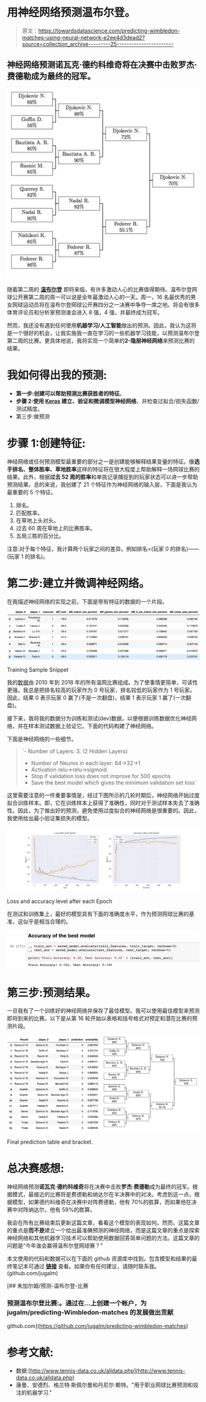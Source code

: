 # 用神经网络预测温布尔登。

> 原文：<https://towardsdatascience.com/predicting-wimbledon-matches-using-neural-network-e2ee4d3dead2?source=collection_archive---------25----------------------->

## 神经网络预测**诺瓦克·德约科维奇**将在决赛中击败**罗杰·费德勒**成为最终的冠军。

![](img/eeecd48da7c6372d858414b0244bf1e9.png)

随着第二周的 [**温布尔登**](https://www.wimbledon.com/) 即将来临，有许多激动人心的比赛值得期待。温布尔登网球公开赛第二周的周一可以说是全年最激动人心的一天。周一，16 名最优秀的男女网球运动员将在温布尔登网球公开赛四分之一决赛中争夺一席之地。将会有很多体育评论员和分析家预测谁会进入 8 强，4 强，并最终成为冠军。

然而，我还没有遇到任何使用**机器学习/人工智能**做出的预测。因此，我认为这将是一个很好的机会，让我实施我一直在学习的一些机器学习技能，以预测温布尔登第二周的比赛。更具体地说，我将实现一个简单的**2-隐层神经网络**来预测比赛的结果。

# **我如何得出我的预测:**

*   **第一步:创建可以帮助预测比赛获胜者的特征**。
*   **步骤 2:使用 [Keras](https://keras.io/) 建立、验证和微调模型神经网络**，并检查过拟合/损失函数/测试精度。
*   第三步:做预测

# 步骤 1:创建特征:

神经网络或任何预测模型最重要的部分之一是创建能够解释结果变量的特征。像**选手排名、整体胜率、草地胜率**这样的特征将在很大程度上帮助解释一场网球比赛的结果。此外，根据**过去 52 周的胜率**和单挑记录捕捉到的玩家状态可以进一步帮助预测结果。总的来说，我创建了 21 个特征作为神经网络的输入层，下面是我认为最重要的 5 个特征。

1.  排名。
2.  匹配胜率。
3.  在草地上头对头。
4.  过去 60 周在草地上的比赛胜率。
5.  五局三胜的百分比。

注意:对于每个特征，我计算两个玩家之间的差异。例如排名=(玩家 0 的排名)——(玩家 1 的排名)。

# 第二步:建立并微调神经网络。

在我描述神经网络的实现之前，下面是带有特征的数据的一个片段。

![](img/71a92b9a8d1f6fcafe5122c7413cb836.png)

Training Sample Snippet

我的[数据](http://www.tennis-data.co.uk/alldata.php)由 2010 年到 2018 年的所有温网比赛组成。为了使事情更简单，可读性更强，我总是把排名较高的玩家作为 0 号玩家，排名较低的玩家作为 1 号玩家。因此，结果 0 表示玩家 0 赢了(不是一次翻盘)，结果 1 表示玩家 1 赢了(一次翻盘)。

接下来，我将我的数据分为训练和测试(dev)数据，以便根据训练数据优化神经网络，并在样本测试数据上验证它。下面的代码构建了神经网络。

下面是神经网络的一些细节。

> `- Number of Layers: 3\. (2 Hidden Layers)
> - Number of Neuros in each layer: 64->32->1
> - Activation relu->relu->sigmoid
> - Stop if validation loss does not improve for 500 epochs
> - Save the best model which gives the minimum validation set loss`

这里需要注意的一件重要事情是，经过下图所示的几轮时期后，神经网络开始过度拟合训练样本。即，它在训练样本上获得了准确性，同时对于测试样本失去了准确性。因此，为了做出好的预测，避免使用过度拟合的神经网络是很重要的。因此，我使用给出最小验证集损失的模型。

![](img/78df993f646e5faf7831f9b7ffc4c018.png)

Loss and accuracy level after each Epoch

在测试和训练集上，最好的模型具有下面的准确度水平，作为预测网球比赛的基准，这似乎是相当合理的。

![](img/b68e8403d19930797d8f890906c058a4.png)

# 第三步:预测结果。

一旦我有了一个训练好的神经网络并保存了最佳模型。我可以使用最佳模型来预测即将到来的比赛。以下是从第 16 轮开始以表格和括号格式对预定和潜在比赛的预测片段。

![](img/38800b67c6193d00fb6edf63e767b293.png)

Final prediction table and bracket.

# **总决赛感想:**

神经网络预测**诺瓦克·德约科维奇**将在决赛中击败**罗杰·费德勒**成为最终的冠军。根据模式，最接近的比赛将是费德勒和纳达尔在半决赛中的对决。考虑到这一点，根据模型，如果德约科维奇在决赛中对阵费德勒，他有 70%的胜算，而如果他在决赛中对阵纳达尔，他有 59%的胜算。

我会在所有比赛结束后更新这篇文章，看看这个模型的表现如何。然而，这篇文章的重点是**而不是**建立一个给出最准确预测的神经网络，而是这篇文章的重点是探索神经网络和其他机器学习技术可以帮助使用数据回答简单问题的方法。这篇文章的问题是“今年谁会赢得温布尔登网球赛？”

本文使用的代码和数据可以在下面的 github 资源库中找到。包含模型和结果的最终笔记本可通过 [**链接**](https://nbviewer.jupyter.org/github/jugalm/predicting-wimbledon-matches/blob/master/nn_model.ipynb) 查看。如果你有任何建议，请随时联系我。(github.com/jugalm)

[](https://github.com/jugalm/predicting-wimbledon-matches) [## 朱加尔姆/预测-温布尔登-比赛

### 预测温布尔登比赛:。通过在…上创建一个帐户，为 jugalm/predicting-Wimbledon-matches 的发展做出贡献

github.com](https://github.com/jugalm/predicting-wimbledon-matches) 

# **参考文献:**

*   数据:[http://www.tennis-data.co.uk/alldata.php](http://www.tennis-data.co.uk/alldata.php)
*   康曼、安德烈、格兰特·斯佩尔曼和丹尼尔·赖特。"用于职业网球比赛预测和投注的机器学习."